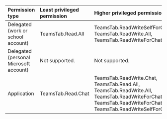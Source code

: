 |Permission type|Least privileged permission|Higher privileged permissions|
|:---|:---|:---|
|Delegated (work or school account)|TeamsTab.Read.All|TeamsTab.ReadWriteSelfForChat, TeamsTab.ReadWrite.All, TeamsTab.ReadWriteForChat|
|Delegated (personal Microsoft account)|Not supported.|Not supported.|
|Application|TeamsTab.Read.Chat|TeamsTab.ReadWrite.Chat, TeamsTab.Read.All, TeamsTab.ReadWrite.All, TeamsTab.ReadWriteForChat, TeamsTab.ReadWriteForChat.All, TeamsTab.ReadWriteSelfForChat.All|


